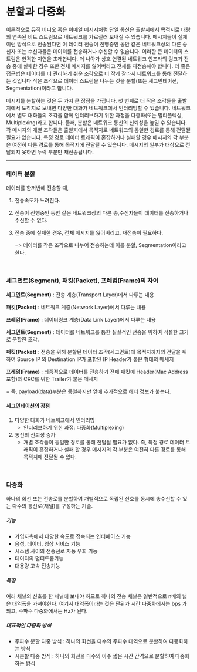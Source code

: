 # 분할과 다중화

 이론적으로 뮤직 비디오 혹은 이메일 메시지처럼 단일 통신은 출발지에서 목적지로 대량의 연속된 비트 스트림으로 네트워크를 가로질러 보내질 수 있습니다. 메시지들이 실제 이런 방식으로 전송된다면 이 데이터 전송이 진행중인 동안 같은 네트워크상의 다른 송신자 또는 수신자들은 데이터를 전송하거나 수신할 수 없습니다. 이러한 큰 데이터의 스트림은 현격한 지연을 초래합니다. 더 나아가 상호 연결된 네트워크 인프라의 링크가 전송 중에 실패한 경우 또한 전체 메시지를 잃어버리고 전체를 재전송해야 합니다. 더 좋은 접근법은 데이터를 더 관리하기 쉬운 조각으로 더 작게 잘라서 네트워크를 통해 전달하는 것입니다 작은 조각으로 데이터 스트림을 나누는 것을 분할(또는 세그먼테이션, Segmentation)이라고 합니다.

 메시지를 분할하는 것은 두 가지 큰 장점을 가집니다. 첫 번째로 더 작은 조각들을 출발지에서 도착지로 보내면 다양한 대화가 네트워크에서 인터리빙할 수 있습니다. 네트워크에서 별도 대화들의 조각을 함께 인터리브하기 위한 과정을 다중화(또는 멀티플렉싱, Multiplexing)라고 합니다. 둘째, 분할은 네트워크 통신의 신뢰성을 높일 수 있습니다. 각 메시지의 개별 조각들은 출발지에서 목적지로 네트워크의 동일한 경로를 통해 전달될 필요가 없습니다. 특정 경로 데이터 트래픽이 혼잡하거나 실패할 경우 메시지의 각 부분은 여전히 다른 경로를 통해 목적지에 전달될 수 있습니다. 메시지의 일부가 대상으로 전달되지 못하면 누락 부분만 재전송됩니다.



------



### 데이터 분할

데이터를 한꺼번에 전송할 때,

1. 전송속도가 느려진다. 

2. 전송이 진행중인 동안 같은 네트워크상의 다른 송,수신자들이 데이터를 전송하거나 수신할 수 없다.

3. 전송 중에 실패한 경우, 전체 메시지를 잃어버리고, 재전송이 필요하다.

   => 데이터를 작은 조각으로 나누어 전송하는데 이를 분할, Segmentation이라고 한다.



<br />



### 세그먼트(Segment), 패킷(Packet), 프레임(Frame)의 차이

**세그먼트(Segment)** : 전송 계층(Transport Layer)에서 다루는 내용

**패킷(Packet)** : 네트워크 계층(Network Layer)에서 다루는 내용

**프레임(Frame)** : 데이터링크 계층(Data Link Layer)에서 다루는 내용

 

**세그먼트(Segment)** : 데이터를 네트워크를 통한 실질적인 전송을 위하여 적절한 크기로 분할한 조각.

**패킷(Packet)** : 전송을 위해 분할된 데이터 조각(세그먼트)에 목적지까지의 전달을 위하여 Source IP 와 Destination IP가 포함된 IP Header가 붙은 형태의 메세지

**프레임(Frame)** : 최종적으로 데이터를 전송하기 전에 패킷에 Header(Mac Address 포함)와  CRC를 위한 Trailer가 붙은 메세지

= 즉, payload(data)부분은 동일하지만 앞에 추가적으로 헤더 정보가 붙는다.



#### 세그먼테이션의 장점

1. 다양한 대화가 네트워크에서 인터리빙
   - 인터리브하기 위한 과정: 다중화(Multiplexing)
2. 통신의 신뢰성 증가
   - 개별 조각들이 동일한 경로를 통해 전달될 필요가 없다. 즉, 특정 경로 데이터 트래픽이 혼잡하거나 실패 할 경우 메시지의 각 부분은 여전히 다른 경로를 통해 목적지에 전달될 수 있다.



<br />



### 다중화

 하나의 회선 또는 전송로를 분할하여 개별적으로 독립된 신호를 동시에 송수신할 수 있는 다수의 통신로(채널)를 구성하는 기술.



##### 기능

- 가입자측에서 다양한 속도로 접속되는 인터페이스 기능
- 음성, 데이터, 영상 서비스 기능
- 시스템 사이의 전송선로 자동 우회 기능
- 데이터의 멀티드롭기능
- 대용량 고속 전송기능



##### 특징

 여러 채널의 신호를 한 채널에 보내야 하므로 하나의 전송 채널은 일반적으로 n배의 넓은 대역폭을 가져야한다. 여기서 대역폭이라는 것은 단위가 시간 다중화에서는 bps 가 되고, 주파수 다중화에서는 Hz가 된다.



##### 대표적인 다중화 방식

- 주파수 분할 다중 방식 : 하나의 회선을 다수의 주파수 대역으로 분할하여 다중화하는 방식
- 시분할 다중 방식 : 하나의 회선을 다수의 아주 짧은 시간 간격으로 분할하여 다중화하는 방식
